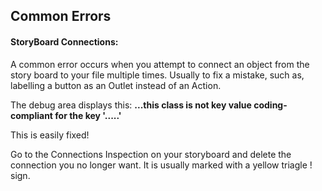 ## Common Errors

#### StoryBoard Connections: 

A common error occurs when you attempt to connect an object from the story board to your file multiple times. Usually to fix a mistake, such as, labelling a button as an Outlet instead of an Action. 
 
 The debug area displays this: 
**...this class is not key value coding-compliant for the key '.....'**

This is easily fixed! 

Go to the Connections Inspection on your storyboard and delete the connection you no longer want. It is usually marked with a yellow triagle ! sign.

